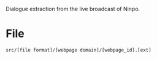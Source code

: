 Dialogue extraction from the live broadcast of Ninpo.

# File

`src/[file format]/[webpage domain]/[webpage_id].[ext]`

